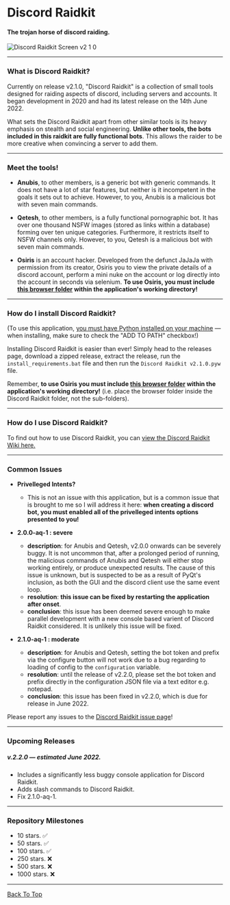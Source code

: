 # Discord Raidkit
#### The trojan horse of discord raiding. 
![Discord Raidkit Screen v2 1 0](https://user-images.githubusercontent.com/98130822/173633836-730e1962-5db2-4982-83f3-aab81be107bc.png)

---

### What is Discord Raidkit?

Currently on release v2.1.0, "Discord Raidkit" is a collection of small tools designed for raiding aspects of discord, including servers and accounts. It began development in 2020 and had its latest release on the 14th June 2022.

What sets the Discord Raidkit apart from other similar tools is its heavy emphasis on stealth and social engineering. **Unlike other tools, the bots included in this raidkit are fully functional bots**. This allows the raider to be more creative when convincing a server to add them.

---

### Meet the tools!

- **Anubis**, to other members, is a generic bot with generic commands. It does not have a lot of star features, but neither is it incompetent in the goals it sets out to achieve. However, to you, Anubis is a malicious bot with seven main commands.

- **Qetesh**, to other members, is a fully functional pornographic bot. It has over one thousand NSFW images (stored as links within a database) forming over ten unique categories. Furthermore, it restricts itself to NSFW channels only. However, to you, Qetesh is a malicious bot with seven main commands.

- **Osiris** is an account hacker. Developed from the defunct JaJaJa with permission from its creator, Osiris you to view the private details of a discord account, perform a mini nuke on the account or log directly into the account in seconds via selenium. **To use Osiris, you must include [this browser folder](https://drive.google.com/file/d/1tx4QnZdCEDfT9MLh3SXIVlqcm_SrQ3P8/view?usp=sharing) within the application's working directory!**

---

### How do I install Discord Raidkit?

(To use this application, [you must have Python installed on your machine](https://www.python.org) — when installing, make sure to check the "ADD TO PATH" checkbox!)

Installing Discord Raidkit is easier than ever! Simply head to the releases page, download a zipped release, extract the release, run the `install_requirements.bat` file and then run the `Discord Raidkit v2.1.0.pyw` file.

Remember, **to use Osiris you must include [this browser folder](https://drive.google.com/file/d/1tx4QnZdCEDfT9MLh3SXIVlqcm_SrQ3P8/view?usp=sharing) within the application's working directory!** (i.e. place the browser folder inside the Discord Raidkit folder, not the sub-folders).

---

### How do I use Discord Raidkit?

To find out how to use Discord Raidkit, you can [view the Discord Raidkit Wiki here.](https://github.com/the-cult-of-integral/discord-raidkit/wiki)

---

### Common Issues
- **Privelleged Intents?**
  - This is not an issue with this application, but is a common issue that is brought to me so I will address it here: **when creating a discord bot, you must enabled all of the privelleged intents options presented to you!**

- **2.0.0-aq-1 : severe**
  - **description**: for Anubis and Qetesh, v2.0.0 onwards can be severely buggy. It is not uncommon that, after a prolonged period of running, the malicious commands of Anubis and Qetesh will either stop working entirely, or produce unexpected results. The cause of this issue is unknown, but is suspected to be as a result of PyQt's inclusion, as both the GUI and the discord client use the same event loop.
  - **resolution**: **this issue can be fixed by restarting the application after onset**.
  - **conclusion**: this issue has been deemed severe enough to make parallel development with a new console based varient of Discord Raidkit considered. It is unlikely this issue will be fixed.

- **2.1.0-aq-1 : moderate**
  - **description**: for Anubis and Qetesh, setting the bot token and prefix via the configure button will not work due to a bug regarding to loading of config to the `configuration` variable.
  - **resolution**: until the release of v2.2.0, please set the bot token and prefix directly in the configuration JSON file via a text editor e.g. notepad.
  - **conclusion**: this issue has been fixed in v2.2.0, which is due for release in June 2022.

Please report any issues to the [Discord Raidkit issue page](https://github.com/the-cult-of-integral/discord-raidkit/issues)!

---

### Upcoming Releases

##### v.2.2.0 — estimated June 2022.
- Includes a significantly less buggy console application for Discord Raidkit.
- Adds slash commands to Discord Raidkit.
- Fix 2.1.0-aq-1.

---

### Repository Milestones
- 10 stars. ✅
- 50 stars. ✅
- 100 stars. ✅
- 250 stars. ❌
- 500 stars. ❌
- 1000 stars. ❌

---
[Back To Top](#Discord-Raidkit)
